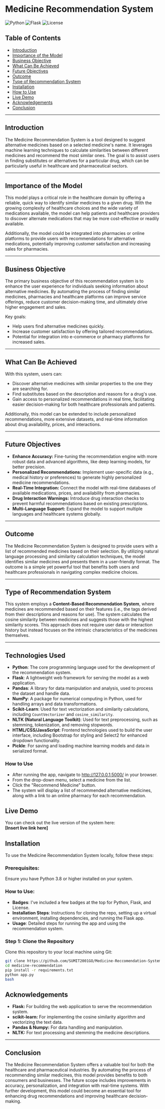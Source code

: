 # Medicine Recommendation System

![Python](https://img.shields.io/badge/python-3.8%2B-blue.svg)
![Flask](https://img.shields.io/badge/Flask-v2.0.0-orange.svg)
![License](https://img.shields.io/badge/license-MIT-green.svg)

## Table of Contents
- [Introduction](#introduction)
- [Importance of the Model](#importance-of-the-model)
- [Business Objective](#business-objective)
- [What Can Be Achieved](#what-can-be-achieved)
- [Future Objectives](#future-objectives)
- [Outcome](#outcome)
- [Type of Recommendation System](#type-of-recommendation-system)
- [Installation](#installation)
- [How to Use](#how-to-use)
- [Live Demo](#live-demo)
- [Acknowledgements](#acknowledgements)
- [Conclusion](#conclusion)

---

## Introduction

The Medicine Recommendation System is a tool designed to suggest alternative medicines based on a selected medicine's name. It leverages machine learning techniques to calculate similarities between different medicines and recommend the most similar ones. The goal is to assist users in finding substitutes or alternatives for a particular drug, which can be particularly useful in healthcare and pharmaceutical sectors.

---

## Importance of the Model

This model plays a critical role in the healthcare domain by offering a reliable, quick way to identify similar medicines to a given drug. With the growing complexity of healthcare choices and the wide variety of medications available, the model can help patients and healthcare providers to discover alternate medications that may be more cost-effective or readily available.

Additionally, the model could be integrated into pharmacies or online platforms to provide users with recommendations for alternative medications, potentially improving customer satisfaction and increasing sales for pharmacies.

---

## Business Objective

The primary business objective of this recommendation system is to enhance the user experience for individuals seeking information about alternative medicines. By automating the process of finding similar medicines, pharmacies and healthcare platforms can improve service offerings, reduce customer decision-making time, and ultimately drive higher engagement and sales.

Key goals:
- Help users find alternative medicines quickly.
- Increase customer satisfaction by offering tailored recommendations.
- Potential for integration into e-commerce or pharmacy platforms for increased sales.

---

## What Can Be Achieved

With this system, users can:
- Discover alternative medicines with similar properties to the one they are searching for.
- Find substitutes based on the description and reasons for a drug's use.
- Gain access to personalized recommendations in real time, facilitating easier decision-making for both healthcare professionals and patients.

Additionally, this model can be extended to include personalized recommendations, more extensive datasets, and real-time information about drug availability, prices, and interactions.

---

## Future Objectives

- **Enhance Accuracy:** Fine-tuning the recommendation engine with more robust data and advanced algorithms, like deep learning models, for better precision.
- **Personalized Recommendations:** Implement user-specific data (e.g., medical history or preferences) to generate highly personalized medicine recommendations.
- **Real-Time Integration:** Connect the model with real-time databases of available medications, prices, and availability from pharmacies.
- **Drug Interaction Warnings:** Introduce drug interaction checks to prevent harmful recommendations based on existing prescriptions.
- **Multi-Language Support:** Expand the model to support multiple languages and healthcare systems globally.

---

## Outcome

The Medicine Recommendation System is designed to provide users with a list of recommended medicines based on their selection. By utilizing natural language processing and similarity calculation techniques, the model identifies similar medicines and presents them in a user-friendly format. The outcome is a simple yet powerful tool that benefits both users and healthcare professionals in navigating complex medicine choices.

---

## Type of Recommendation System

This system employs a **Content-Based Recommendation System**, where medicines are recommended based on their features (i.e., the tags derived from their descriptions and reasons for use). The system calculates the cosine similarity between medicines and suggests those with the highest similarity scores. This approach does not require user data or interaction history but instead focuses on the intrinsic characteristics of the medicines themselves.

---

## Technologies Used

- **Python**: The core programming language used for the development of the recommendation system.
- **Flask**: A lightweight web framework for serving the model as a web application.
- **Pandas**: A library for data manipulation and analysis, used to process the dataset and handle data.
- **NumPy**: A package for numerical computing in Python, used for handling arrays and data transformations.
- **Scikit-Learn**: Used for text vectorization and similarity calculations, including `CountVectorizer` and `cosine_similarity`.
- **NLTK (Natural Language Toolkit)**: Used for text preprocessing, such as stemming, tokenization, and removing stopwords.
- **HTML/CSS/JavaScript**: Frontend technologies used to build the user interface, including Bootstrap for styling and Select2 for enhanced dropdown functionality.
- **Pickle**: For saving and loading machine learning models and data in serialized format.


 ### How to Use
- After running the app, navigate to http://127.0.0.1:5000/ in your browser.
- From the drop-down menu, select a medicine from the list.
- Click the "Recommend Medicine" button.
- The system will display a list of recommended alternative medicines, along with a link to an online pharmacy for each recommendation.

## Live Demo

You can check out the live version of the system here:  
**[Insert live link here]**







## Installation

To use the Medicine Recommendation System locally, follow these steps:

### Prerequisites:
Ensure you have Python 3.8 or higher installed on your system.

### How to Use:
- **Badges**: I've included a few badges at the top for Python, Flask, and License.
- **Installation Steps**: Instructions for cloning the repo, setting up a virtual environment, installing dependencies, and running the Flask app.
- **Usage**: Detailed steps for running the app and using the recommendation system.

### Step 1: Clone the Repository
Clone this repository to your local machine using Git:
```bash
git clone https://github.com/SUMIT2001GO/Medicine-Reccomendation-System-Using-Machine-Learning.git
cd medicine-recommendation
pip install -r requirements.txt
python app.py
bash
```
## Acknowledgements

- **Flask:** For building the web application to serve the recommendation system.
- **scikit-learn:** For implementing the cosine similarity algorithm and vectorizing the text data.
- **Pandas & Numpy:** For data handling and manipulation.
- **NLTK:** For text processing and stemming the medicine descriptions.

---

## Conclusion

The Medicine Recommendation System offers a valuable tool for both the healthcare and pharmaceutical industries. By automating the process of recommending similar medicines, this model provides benefits to both consumers and businesses. The future scope includes improvements in accuracy, personalization, and integration with real-time systems. With further development, this model could become an essential tool for enhancing drug recommendations and improving healthcare decision-making.
